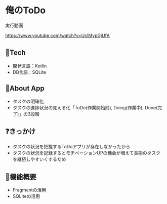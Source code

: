 # 俺のToDo
実行動画　　
 
https://www.youtube.com/watch?v=UclMypGjUfA

## 🗻Tech　
- 開発言語：Kotlin
- DB言語：SQLite

## 📱About App

- タスクの明確化
- タスクの進捗状況の見える化「ToDo(作業開始前), Doing(作業中), Done(完了)」の3段階

## ❓きっかけ

- タスクの状況を把握するToDoアプリが存在しなかったから
- タスクの状況を記録するとモチベーションUPの機会が増えて長期のタスクを継続しやすいくするため

## 🔧機能概要

- Fragmentの活用
- SQLiteの活用



